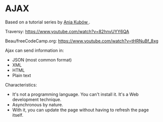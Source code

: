 # AJAX

Based on a tutorial series by [Ania Kubów
](https://www.youtube.com/watch?v=wdvruTuWvW8).

Traversy: https://www.youtube.com/watch?v=82hnvUYY6QA

Beau/freeCodeCamp.org: https://www.youtube.com/watch?v=tHRNuBf_8xg

Ajax can send information in:

- JSON (most common format)
- XML
- HTML
- Plain text

Characteristics:

- It's not a programming language. You can't install it. It's a Web development technique.
- Asynchronous by nature.
- With it, you can update the page without having to refresh the page itself.